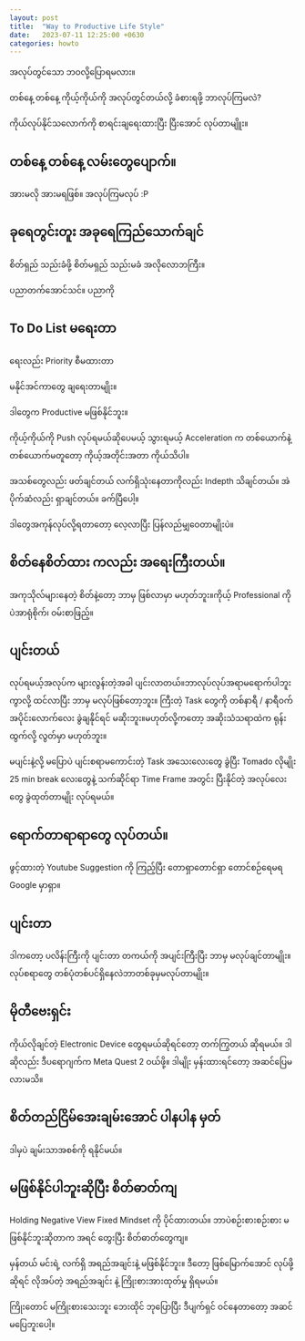 ```yaml
---
layout: post
title:  "Way to Productive Life Style"
date:   2023-07-11 12:25:00 +0630
categories: howto
---
```

အလုပ်တွင်သော ဘဝလို့ပြောရမလား။

တစ်နေ့ တစ်နေ့ ကိုယ့်ကိုယ်ကို အလုပ်တွင်တယ်လို့ ခံစားရဖို့ ဘာလုပ်ကြမလဲ?

ကိုယ်လုပ်နိုင်သလောက်ကို စာရင်းချရေးထားပြီး ပြီးအောင် လုပ်တာမျိူး။

## တစ်နေ့ တစ်နေ့ လမ်းတွေပျောက်။

အားမလို အားမရဖြစ်။
အလုပ်ကြမလုပ် :P


## ခုရေတွင်းတူး အခုရေကြည်သောက်ချင်

စိတ်ရှည် သည်းခံဖို့ 
စိတ်မရှည်
သည်းမခံ
အလိုလောဘကြီး။

ပညာတက်အောင်သင်။
ပညာကို 

## To Do List မရေးတာ

ရေးလည်း Priority စီမထားတာ

မနိုင်အင်ကာတွေ ချရေးတာမျိုး။

ဒါတွေက Productive မဖြစ်နိုင်ဘူး။

ကိုယ့်ကိုယ်ကို Push လုပ်ရမယ်ဆိုပေမယ့် သွားရမယ့် Acceleration က တစ်ယောက်နဲ့တစ်ယောက်မတူတော့
ကိုယ့်အတိုင်းအတာ ကိုယ်သိပါ။

အသစ်တွေလည်း ဖတ်ချင်တယ်
လက်ရှိသုံးနေတာကိုလည်း Indepth  သိချင်တယ်။
အဲ ပိုက်ဆံလည်း ရှာချင်တယ်။
ခက်ပြီပေါ့။

ဒါတွေအကုန်လုပ်လို့ရတာတော့
လေ့လာပြီး ပြန်လည်မျှဝေတာမျိုးပဲ။


## စိတ်နေစိတ်ထား ကလည်း အရေးကြီးတယ်။

အကုသိုလ်များနေတဲ့ စိတ်နဲ့တော့ ဘာမှ ဖြစ်လာမှာ မဟုတ်ဘူး။​ကိုယ့် Professional ကိုပဲ​အာရုံစိုက်၊
ဝမ်းစာဖြည့်။

## ပျင်းတယ်

လုပ်ရမယ့်အလုပ်က များလွန်းတဲ့အခါ ပျင်းလာတယ်။​ဘာလုပ်လုပ်အရာမရောက်ပါဘူးကွာလို့ ထင်လာပြီး ဘာမှ မလုပ်ဖြစ်တော့ဘူး။ ကြီးတဲ့ Task တွေကို တစ်နာရီ / နာရီဝက် အပိုင်းလောက်လေး ခွဲချနိုင်ရင် မဆိုးဘူး။​ မဟုတ်လို့ကတော့ အဆိုးသံသရာထဲက ရုန်းထွက်လို့ လွတ်မှာ မဟုတ်ဘူး။

မပျင်းနဲ့လို့ မပြောပဲ
ပျင်းစရာမကောင်းတဲ့ Task အသေးလေးတွေ ခွဲပြီး Tomado လိုမျိုး 25 min break လေးတွေနဲ့ သက်ဆိုင်ရာ Time Frame အတွင်း ပြီးနိုင်တဲ့ အလုပ်လေးတွေ ခွဲထုတ်တာမျိုး လုပ်ရမယ်။

## ရောက်တာရာရာတွေ လုပ်တယ်။

ဖွင့်ထားတဲ့ Youtube Suggestion ကို ကြည့်ပြီး တောရှာတောင်ရှာ တောင်စဉ်ရေမရ Google မှာရှာ။ 


## ပျင်းတာ

ဒါကတော့ ပလိန်းကြီးကို ပျင်းတာ
တကယ်ကို အပျင်းကြီးပြီး ဘာမှ မလုပ်ချင်တာမျိုး။
လုပ်စရာတွေ တစ်ပုံတစ်ပင်ရှိနေလဲ​ဘာတစ်ခုမှ​မလုပ်တာမျိုး။

## မိုတီဗေးရှင်း

ကိုယ်လိုချင်တဲ့ Electronic Device တွေရမယ်ဆိုရင်တော့ တက်ကြွတယ် ဆိုရမယ်။
ဒါဆိုလည်း ဒီ​ပရောဂျက်က Meta Quest 2 ဝယ်ဖို့။ ဒါမျိုး မှန်းထားရင်တော့ အဆင်ပြေမလားမသိ။

## စိတ်တည်ငြိမ်အေးချမ်းအောင် ပါနပါန မှတ်

ဒါမှပဲ ချမ်းသာအစစ်ကို ရနိုင်မယ်။

## မဖြစ်နိုင်ပါဘူးဆိုပြီး စိတ်ဓာတ်ကျ

Holding Negative View 
Fixed Mindset ကို ပိုင်ထားတယ်။
ဘာပဲ​စဉ်းစားစဉ်းစား မဖြစ်နိုင်ဘူးဆိုတာက အရင် တွေးပြီး စိတ်ဓာတ်တွေကျ။

မှန်တယ် မင်းရဲ့ လက်ရှိ အရည်အချင်းနဲ့ မဖြစ်နိုင်ဘူး။​ ဒီတော့ ဖြစ်မြောက်အောင် လုပ်ဖို့ဆိုရင် လိုအပ်တဲ့ အရည်အချင်း နဲ့ ကြိုးစားအားထုတ်မှု ရှိရမယ်။

ကြိုးတောင် မကြိုးစားသေးဘူး ဘေးထိုင် ဘုပြောပြီး ဒီပျက်ရှင် ဝင်နေတာတော့ အဆင်မပြေဘူးပေါ့။



